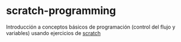 scratch-programming
===================

Introducción a conceptos básicos de programación (control del flujo y variables) usando ejercicios de [scratch](http://scratch.mit.edu)